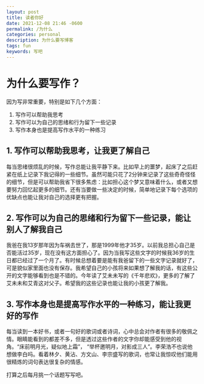 ```yaml
---
layout: post
title: 读者你好
date: 2021-12-08 21:46 -0600
permalink: /为什么
categories: personal
description: 为什么要写博客
tags: fun
keywords: 写吧
---
```


# 为什么要写作？

因为写非常重要，特别是如下几个方面：

1. 写作可以帮助我思考
2. 写作可以为自己的思绪和行为留下一些记录
3. 写作本身也是提高写作水平的一种练习

## 1. 写作可以帮助我思考，让我更了解自己

每当思绪很烦乱的时候，写作总能让我平静下来。比如早上的噩梦，起床了之后赶紧在纸上记录下我记得的一些细节。虽然可能只花了2分钟来记录了这些奇奇怪怪的细节，但是可以帮助我省下很多焦虑：比如担心这个梦又意味着什么，或者又想要努力回忆起更多的细节。还有当要做一些决定的时候，简单地记录下每个选项的优缺点也能让我对自己的选择更有把握。

## 2. 写作可以为自己的思绪和行为留下一些记录，能让别人了解我自己

我爸在我13岁那年因为车祸去世了，那是1999年他才35岁。以前我总担心自己是否能活过35岁，现在没有这方面担心了。因为当我写这些文字的时候我36岁的生日都已经过了一个月了。有时候总想着要是能有我爸留下的一些文字记录就好了，可是貌似家里面也没有保存。我希望自己的小孩将来如果想了解我的话，有这些公开的文字能够看到也是不错的。今年读了艾未未写的《千年悲欢》，更多的了解了艾未未和艾青这对父子。希望我的这些记录也能让我的小孩更了解我。

## 3. 写作本身也是提高写作水平的一种练习，能让我更好的写作

每当读到一本好书，或者一句好的歌词或者诗词，心中总会对作者有很多的敬佩之情。眼睛能看到的都差不多，但是透过这些作者的文字你却能感受到他的视角。“床前明月光，疑似地上霜”， “举杯邀明月，对影成三人”。李荣浩不也说他想做李白吗。看着林夕、黄沾、方文山、李宗盛写的歌词，也常让我惊叹他们能用很精炼的词句表达很复杂的情感。


打算之后每月挑一个话题写写吧。
